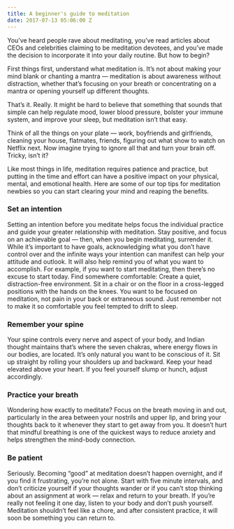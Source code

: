 ```yaml
---
title: A beginner's guide to meditation
date: 2017-07-13 05:06:00 Z
---
```


You’ve heard people rave about meditating, you’ve read articles about CEOs and celebrities claiming to be meditation devotees, and you’ve made the decision to incorporate it into your daily routine. But how to begin?

First things first, understand what meditation is. It’s not about making your mind blank or chanting a mantra — meditation is about awareness without distraction, whether that’s focusing on your breath or concentrating on a mantra or opening yourself up different thoughts.

That’s it. Really. It might be hard to believe that something that sounds that simple can help regulate mood, lower blood pressure, bolster your immune system, and improve your sleep, but meditation isn’t that easy.

Think of all the things on your plate — work, boyfriends and girlfriends, cleaning your house, flatmates, friends, figuring out what show to watch on Netflix next. Now imagine trying to ignore all that and turn your brain off. Tricky, isn’t it?

Like most things in life, meditation requires patience and practice, but putting in the time and effort can have a positive impact on your physical, mental, and emotional health. Here are some of our top tips for meditation newbies so you can start clearing your mind and reaping the benefits.

### Set an intention

Setting an intention before you meditate helps focus the individual practice and guide your greater relationship with meditation. Stay positive, and focus on an achievable goal — then, when you begin meditating, surrender it. While it’s important to have goals, acknowledging what you don’t have control over and the infinite ways your intention can manifest can help your attitude and outlook. It will also help remind you of what you want to accomplish. For example, if you want to start meditating, then there’s no excuse to start today.
Find somewhere comfortable: Create a quiet, distraction-free environment. Sit in a chair or on the floor in a cross-legged positions with the hands on the knees. You want to be focused on meditation, not pain in your back or extraneous sound. Just remember not to make it so comfortable you feel tempted to drift to sleep.

### Remember your spine

Your spine controls every nerve and aspect of your body, and Indian thought maintains that’s where the seven chakras, where energy flows in our bodies, are located. It’s only natural you want to be conscious of it. Sit up straight by rolling your shoulders up and backward. Keep your head elevated above your heart. If you feel yourself slump or hunch, adjust accordingly.

### Practice your breath

Wondering how exactly to meditate? Focus on the breath moving in and out, particularly in the area between your nostrils and upper lip, and bring your thoughts back to it whenever they start to get away from you. It doesn’t hurt that mindful breathing is one of the quickest ways to reduce anxiety and helps strengthen the mind-body connection.

### Be patient

Seriously. Becoming “good” at meditation doesn’t happen overnight, and if you find it frustrating, you’re not alone. Start with five minute intervals, and don’t criticize yourself if your thoughts wander or if you can’t stop thinking about an assignment at work — relax and return to your breath. If you’re really not feeling it one day, listen to your body and don’t push yourself. Meditation shouldn’t feel like a chore, and after consistent practice, it will soon be something you can return to.